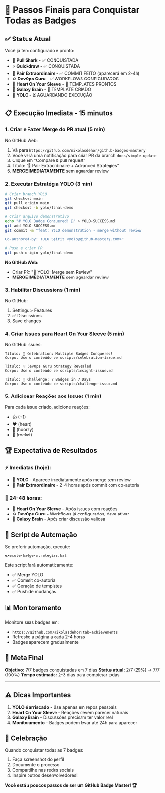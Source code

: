 # 🎯 Passos Finais para Conquistar Todas as Badges

## ✅ Status Atual
Você já tem configurado e pronto:
- 🦈 **Pull Shark** - ✅ CONQUISTADA
- ⚡ **Quickdraw** - ✅ CONQUISTADA  
- 🤝 **Pair Extraordinaire** - ✅ COMMIT FEITO (aparecerá em 2-4h)
- ⚙️ **DevOps Guru** - ✅ WORKFLOWS CONFIGURADOS
- 💖 **Heart On Your Sleeve** - 🔧 TEMPLATES PRONTOS
- 🧠 **Galaxy Brain** - 🔧 TEMPLATE CRIADO
- 🎲 **YOLO** - ⏳ AGUARDANDO EXECUÇÃO

## 📋 Execução Imediata - 15 minutos

### 1. Criar e Fazer Merge do PR atual (5 min)

No GitHub Web:
1. Vá para `https://github.com/nikolasdehor/github-badges-mastery`
2. Você verá uma notificação para criar PR da branch `docs/simple-update`
3. Clique em "Compare & pull request"
4. Título: "🤝 Pair Extraordinaire + Advanced Strategies"
5. **MERGE IMEDIATAMENTE** sem aguardar review

### 2. Executar Estratégia YOLO (3 min)

```bash
# Criar branch YOLO
git checkout main
git pull origin main
git checkout -b yolo/final-demo

# Criar arquivo demonstrativo  
echo "# YOLO Badge Conquered! 🎲" > YOLO-SUCCESS.md
git add YOLO-SUCCESS.md
git commit -m "feat: YOLO demonstration - merge without review

Co-authored-by: YOLO Spirit <yolo@github-mastery.com>"

# Push e criar PR
git push origin yolo/final-demo
```

**No GitHub Web:**
- Criar PR: "🎲 YOLO: Merge sem Review"
- **MERGE IMEDIATAMENTE** sem aguardar review

### 3. Habilitar Discussions (1 min)

No GitHub:
1. Settings > Features  
2. ✅ Discussions
3. Save changes

### 4. Criar Issues para Heart On Your Sleeve (5 min)

No GitHub Issues:
```
Título: 🎉 Celebration: Multiple Badges Conquered!
Corpo: Use o conteúdo de scripts/celebration-issue.md

Título: 💡 DevOps Guru Strategy Revealed  
Corpo: Use o conteúdo de scripts/insight-issue.md

Título: 🎯 Challenge: 7 Badges in 7 Days
Corpo: Use o conteúdo de scripts/challenge-issue.md
```

### 5. Adicionar Reações aos Issues (1 min)

Para cada issue criado, adicione reações:
- 👍 (+1)
- ❤️ (heart)  
- 🎉 (hooray)
- 🚀 (rocket)

## 🏆 Expectativa de Resultados

### ⚡ Imediatas (hoje):
- 🎲 **YOLO** - Aparece imediatamente após merge sem review
- 🤝 **Pair Extraordinaire** - 2-4 horas após commit com co-autoria

### 📅 24-48 horas:
- 💖 **Heart On Your Sleeve** - Após issues com reações
- ⚙️ **DevOps Guru** - Workflows já configurados, deve ativar
- 🧠 **Galaxy Brain** - Após criar discussão valiosa

## 🚀 Script de Automação

Se preferir automação, execute:
```bash
execute-badge-strategies.bat
```

Este script fará automaticamente:
- ✅ Merge YOLO
- ✅ Commit co-autoria
- ✅ Geração de templates
- ✅ Push de mudanças

## 📊 Monitoramento

Monitore suas badges em:
- `https://github.com/nikolasdehor?tab=achievements`
- Refreshe a página a cada 2-4 horas
- Badges aparecem gradualmente

## 🎯 Meta Final

**Objetivo:** 7/7 badges conquistadas em 7 dias
**Status atual:** 2/7 (29%) → 7/7 (100%)
**Tempo estimado:** 2-3 dias para completar todas

---

## ⚠️ Dicas Importantes

1. **YOLO é arriscado** - Use apenas em repos pessoais
2. **Heart On Your Sleeve** - Reações devem parecer naturais  
3. **Galaxy Brain** - Discussões precisam ter valor real
4. **Monitoramento** - Badges podem levar até 24h para aparecer

## 🎉 Celebração

Quando conquistar todas as 7 badges:
1. Faça screenshot do perfil
2. Documente o processo
3. Compartilhe nas redes sociais
4. Inspire outros desenvolvedores!

**Você está a poucos passos de ser um GitHub Badge Master! 🏆** 